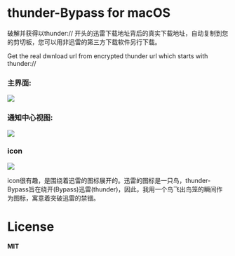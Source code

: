 # thunder-Bypass for macOS

破解并获得以thunder:// 开头的迅雷下载地址背后的真实下载地址，自动复制到您的剪切板，您可以用非迅雷的第三方下载软件另行下载。

Get the real dwnload url from encrypted thunder url which starts with thunder://

### 主界面:

![](https://ws3.sinaimg.cn/large/006tNc79ly1frvhpcuu58j30qo0ia406.jpg)

### 通知中心视图:

![](https://ws3.sinaimg.cn/large/006tNc79ly1frvhqibpksj30is0gijtb.jpg)


### icon

![](https://ws2.sinaimg.cn/large/006tKfTcly1frtjl9v4kjj308y06mt90.jpg)

icon很有趣，是围绕着迅雷的图标展开的。迅雷的图标是一只鸟，thunder-Bypass旨在绕开(Bypass)迅雷(thunder)，因此，我用一个鸟飞出鸟笼的瞬间作为图标，寓意着突破迅雷的禁锢。


# License

**MIT**
